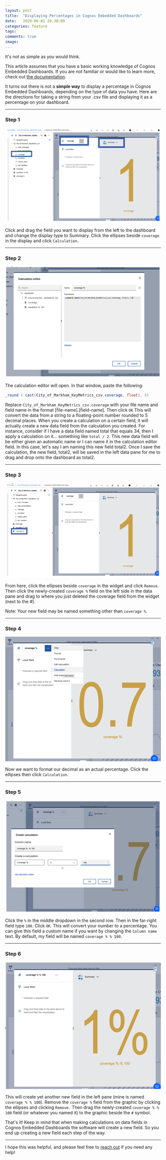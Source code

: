 ```yaml
---
layout: post
title:  "Displaying Percentages in Cognos Embedded Dashboards"
date:   2020-06-01 20:30:09
categories: feature
tags: 
comments: true
image:
---
```

It's not as simple as you would think.

This article assumes that you have a basic working knowledge of Cognos Embedded Dashboards. If you are not familiar or would like to learn more, check out [the documentation](https://cloud.ibm.com/docs/cognos-dashboard-embedded?topic=cognos-dashboard-embedded-overview_of_cde).

It turns out there is not a **simple way** to display a percentage in Cognos Embedded Dashboards, depending on the type of data you have. Here are the directions for taking a string from your .csv file and displaying it as a percentage on your dashboard.

---

### Step 1

[![](/assets/article_images/2020-06-01-displaying-percents-in-cognos-dashboards/cognos-percent-01.png)](/assets/article_images/2020-06-01-displaying-percents-in-cognos-dashboards/cognos-percent-01.png)
  
Click and drag the field you want to display from the left to the dashboard and change the display type to Summary. Click the ellipses beside `coverage` in the display and click `Calculation.`

---

### Step 2

[![](/assets/article_images/2020-06-01-displaying-percents-in-cognos-dashboards/cognos-percent-02.png)](/assets/article_images/2020-06-01-displaying-percents-in-cognos-dashboards/cognos-percent-02.png)

The calculation editor will open. In that window, paste the following:

```java
_round ( cast(City_of_Markham_KeyMetrics_csv.coverage, float), 5)
```

Replace `City_of_Markham_KeyMetrics_csv.coverage` with your file name and field name in the format [file-name].[field-name]. Then click `OK`
This will convert the data from a string to a floating-point number rounded to 5 decimal places. When you create a calculation on a certain field, it will actually create a new data field from the calculation you created. For instance, consider if I have a data field named total that equals 34, then I apply a calculation on it... something like `total / 2`. This new data field will be either given an automatic name or I can name it in the calculation editor field. In this case, let's say I am naming this new field total2. Once I save the calculation, the new field, total2, will be saved in the left data pane for me to drag and drop onto the dashboard as total2.

---

### Step 3

[![](/assets/article_images/2020-06-01-displaying-percents-in-cognos-dashboards/cognos-percent-03.png)](/assets/article_images/2020-06-01-displaying-percents-in-cognos-dashboards/cognos-percent-03.png)

From here, click the ellipses beside `coverage` in the widget and click `Remove`. Then click the newly-created `coverage %` field on the left side in the data pane and drag to where you just deleted the coverage field from the widget (next to the #).

Note: Your new field may be named something other than `coverage %`.

---

### Step 4

[![](/assets/article_images/2020-06-01-displaying-percents-in-cognos-dashboards/cognos-percent-04.png)](/assets/article_images/2020-06-01-displaying-percents-in-cognos-dashboards/cognos-percent-04.png)

Now we want to format our decimal as an actual percentage. Click the ellipses then click `Calculation`.

---

### Step 5

[![](/assets/article_images/2020-06-01-displaying-percents-in-cognos-dashboards/cognos-percent-05.png)](/assets/article_images/2020-06-01-displaying-percents-in-cognos-dashboards/cognos-percent-05.png)

Click the `%` in the middle dropdown in the second row. Then in the far-right field type `100`. Click `OK`. This will convert your number to a percentage. You can give this field a custom name if you want by changing the `Column name` text. By default, my field will be named `coverage % % 100`.

---

### Step 6

[![](/assets/article_images/2020-06-01-displaying-percents-in-cognos-dashboards/cognos-percent-06.png)](/assets/article_images/2020-06-01-displaying-percents-in-cognos-dashboards/cognos-percent-06.png)

This will create yet another new field in the left pane (mine is named `coverage % % 100`). Remove the `coverage %` field from the graphic by clicking the ellipses and clicking `Remove.` Then drag the newly-created `coverage % % 100` field (or whatever you named it) to the graphic beside the `#` symbol.

That's it! Keep in mind that when making calculations on data fields in Cognos Embedded Dashboards the software will create a new field. So you end up creating a new field each step of the way.

---

I hope this was helpful, and please feel free to [reach out](http://themorgan.io/contact) if you need any help!

